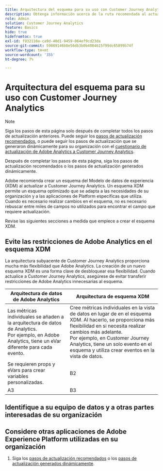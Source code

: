 ```yaml
---
title: Arquitectura del esquema para su uso con Customer Journey Analytics
description: Obtenga información acerca de la ruta recomendada al actualizar de Adobe Analytics a Customer Journey Analytics
role: Admin
solution: Customer Journey Analytics
feature: Basics
hide: true
hidefromtoc: true
exl-id: f932110a-ca9d-40d1-9459-064ef9cd23da
source-git-commit: 59089146b8e56db3b0b4084615f99dc65899b74f
workflow-type: tm+mt
source-wordcount: '355'
ht-degree: 7%

---
```


# Arquitectura del esquema para su uso con Customer Journey Analytics

>[!NOTE]
> 
>Siga los pasos de esta página solo después de completar todos los pasos de actualización anteriores. Puede seguir los [pasos de actualización recomendados](/help/getting-started/cja-upgrade/cja-upgrade-recommendations.md#recommended-upgrade-steps-for-most-organizations), o puede seguir los pasos de actualización que se generaron dinámicamente para su organización con el [cuestionario de actualización de Adobe Analytics a Customer Journey Analytics](https://gigazelle.github.io/cja-ttv/).
>
>Después de completar los pasos de esta página, siga los pasos de actualización recomendados o los pasos de actualización generados dinámicamente.

Adobe recomienda crear un esquema del Modelo de datos de experiencia (XDM) al actualizar a Customer Journey Analytics. Un esquema XDM permite un esquema optimizado que se adapta a las necesidades de su organización y a las aplicaciones de Platform específicas que utiliza. Cuando es necesario realizar cambios en el esquema, no es necesario rebuscar entre miles de campos no utilizados para encontrar el campo que requiere actualización.

Revise las siguientes secciones a medida que empiece a crear el esquema XDM.

## Evite las restricciones de Adobe Analytics en el esquema XDM

La arquitectura subyacente de Customer Journey Analytics proporciona mucha más flexibilidad que Adobe Analytics. La creación de un nuevo esquema XDM es una forma clave de desbloquear esa flexibilidad. Cuando actualice a Customer Journey Analytics, asegúrese de evitar transferir restricciones de Adobe Analytics innecesarias al esquema.

| Arquitectura de datos de Adobe Analytics | Arquitectura de esquema XDM |
|---------|----------|
| Las métricas individuales se añaden a la arquitectura de datos de Analytics.<br/>Por ejemplo, en Adobe Analytics, tiene un eVar diferente para cada evento. | Cree métricas individuales en la vista de datos en lugar de en el esquema XDM. Al hacerlo, se proporciona más flexibilidad en si necesita realizar cambios más adelante.<br/>Por ejemplo, en Customer Journey Analytics, tiene un solo evento en el esquema y utiliza crear eventos en la vista de datos. |
| Se requieren props y eVars para crear variables personalizadas. | B2 |
| A3 | B3 |

## Identifique a su equipo de datos y a otras partes interesadas de su organización


## Considere otras aplicaciones de Adobe Experience Platform utilizadas en su organización



1. Siga los [pasos de actualización recomendados](/help/getting-started/cja-upgrade/cja-upgrade-recommendations.md#recommended-upgrade-steps-for-most-organizations) o los [pasos de actualización generados dinámicamente](https://gigazelle.github.io/cja-ttv/).
